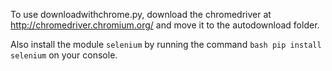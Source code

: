 To use downloadwithchrome.py, download the chromedriver at http://chromedriver.chromium.org/ and move it to the autodownload folder.

Also install the module `selenium` by running the command ```bash pip install selenium``` on your console.
